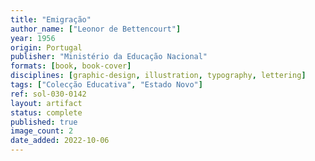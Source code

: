 ```yaml
---
title: "Emigração"
author_name: ["Leonor de Bettencourt"]
year: 1956
origin: Portugal
publisher: "Ministério da Educação Nacional"
formats: [book, book-cover]
disciplines: [graphic-design, illustration, typography, lettering]
tags: ["Colecção Educativa", "Estado Novo"]
ref: sol-030-0142
layout: artifact
status: complete
published: true
image_count: 2
date_added: 2022-10-06
---
```


